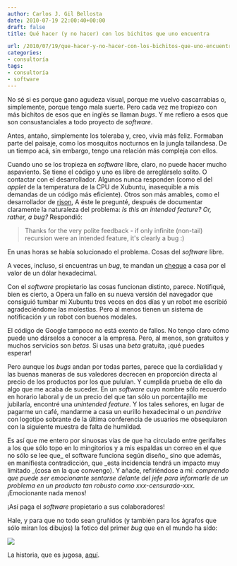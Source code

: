 ```yaml
---
author: Carlos J. Gil Bellosta
date: 2010-07-19 22:00:40+00:00
draft: false
title: Qué hacer (y no hacer) con los bichitos que uno encuentra

url: /2010/07/19/que-hacer-y-no-hacer-con-los-bichitos-que-uno-encuentra/
categories:
- consultoría
tags:
- consultoría
- software
---
```


No sé si es porque gano agudeza visual, porque me vuelvo cascarrabias o, simplemente, porque tengo mala suerte. Pero cada vez me tropiezo con más bichitos de esos que en inglés se llaman _bugs_. Y me refiero a esos que son consustanciales a todo proyecto de _software_.

Antes, antaño, simplemente los toleraba y, creo, vivía más feliz. Formaban parte del paisaje, como los mosquitos nocturnos en la jungla tailandesa. De un tiempo acá, sin embargo, tengo una relación más compleja con ellos.

Cuando uno se los tropieza en _software_ libre, claro, no puede hacer mucho aspaviento. Se tiene el código y uno es libre de arreglárselo solito. O contactar con el desarrollador. Algunos nunca responden (como el del _applet_ de la temperatura de la CPU de Xubuntu, inasequible a mis demandas de un código más eficiente). Otros son más amables, como el desarrollador de [rjson](http://cran.r-project.org/web/packages/rjson/index.html), A éste le pregunté, después de documentar claramente la naturaleza del problema: _Is this an intended feature? Or, rather, a bug?_ Respondió:


>Thanks for the very polite feedback - if only infinite (non-tail) recursion were an intended feature, it's clearly a bug :)


En unas horas se había solucionado el problema. Cosas del _software_ libre.

A veces, incluso, si encuentras un _bug_, te mandan un [cheque](http://en.wikipedia.org/wiki/Knuth_reward_check) a casa por el valor de un dólar hexadecimal.

Con el _software_ propietario las cosas funcionan distinto, parece. Notifiqué, bien es cierto, a Opera un fallo en su nueva versión del navegador que consiguió tumbar mi Xubuntu tres veces en dos días y un robot me escribió agradeciéndome las molestias. Pero al menos tienen un sistema de notificación y un robot con buenos modales.

El código de Google tampoco no está exento de fallos. No tengo claro cómo puede uno dárselos a conocer a la empresa. Pero, al menos, son gratuitos y muchos servicios son _betas_. Si usas una _beta_ gratuita, ¡qué puedes esperar!

Pero aunque los _bugs_ andan por todas partes, parece que la cordialidad y las buenas maneras de sus valedores decrecen en proporción directa al precio de los productos por los que pululan. Y cumplida prueba de ello da algo que me acaba de suceder. En un _software_ cuyo nombre sólo recuerdo en horario laboral y de un precio del que tan sólo un porcentajillo me jubilaría, encontré una _unintended feature_. Y los tales señores, en lugar de pagarme un café, mandarme a casa un eurillo hexadecimal o un _pendrive_ con logotipo sobrante de la última conferencia de usuarios me obsequiaron con la siguiente muestra de falta de humildad.

Es así que me entero por sinuosas vías de que ha circulado entre gerifaltes a los que sólo topo en lo mingitorios y a mis espaldas un correo en el que no sólo se lee que_ el software funciona según diseño_ sino que además, en manifiesta contradicción, que _esta incidencia tendrá un impacto muy limitado _(cosa en la que convengo). Y añade, refiriéndose a mí: _comprendo que puede ser emocionante sentarse delante del jefe para informarle de un problema en un producto tan robusto como xxx-censurado-xxx_. ¡Emocionante nada menos!

¡Así paga el _software_ propietario a sus colaboradores!

Hale, y para que no todo sean gruñidos (y también para los ágrafos que sólo miran los dibujos) la fotico del primer _bug_ que en el mundo ha sido:


[![](/wp-uploads/2010/07/H96566k.jpg)
](/wp-uploads/2010/07/H96566k.jpg)




La historia, que es jugosa, [aquí](http://en.wikipedia.org/wiki/Software_bug).
